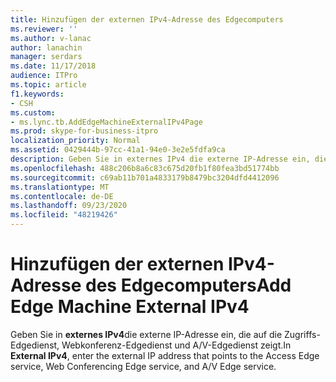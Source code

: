 ```yaml
---
title: Hinzufügen der externen IPv4-Adresse des Edgecomputers
ms.reviewer: ''
ms.author: v-lanac
author: lanachin
manager: serdars
ms.date: 11/17/2018
audience: ITPro
ms.topic: article
f1.keywords:
- CSH
ms.custom:
- ms.lync.tb.AddEdgeMachineExternalIPv4Page
ms.prod: skype-for-business-itpro
localization_priority: Normal
ms.assetid: 0429444b-97cc-41a1-94e0-3e2e5fdfa9ca
description: Geben Sie in externes IPv4 die externe IP-Adresse ein, die auf die Zugriffs-Edgedienst, Webkonferenz-Edgedienst und A/V-Edgedienst zeigt.
ms.openlocfilehash: 488c206b8a6c83c675d20fb1f80fea3bd51774bb
ms.sourcegitcommit: c69ab11b701a4833179b8479bc3204dfd4412096
ms.translationtype: MT
ms.contentlocale: de-DE
ms.lasthandoff: 09/23/2020
ms.locfileid: "48219426"
---
```

# <a name="add-edge-machine-external-ipv4"></a><span data-ttu-id="8403d-103">Hinzufügen der externen IPv4-Adresse des Edgecomputers</span><span class="sxs-lookup"><span data-stu-id="8403d-103">Add Edge Machine External IPv4</span></span>
 
<span data-ttu-id="8403d-104">Geben Sie in **externes IPv4**die externe IP-Adresse ein, die auf die Zugriffs-Edgedienst, Webkonferenz-Edgedienst und A/V-Edgedienst zeigt.</span><span class="sxs-lookup"><span data-stu-id="8403d-104">In **External IPv4**, enter the external IP address that points to the Access Edge service, Web Conferencing Edge service, and A/V Edge service.</span></span>
  

